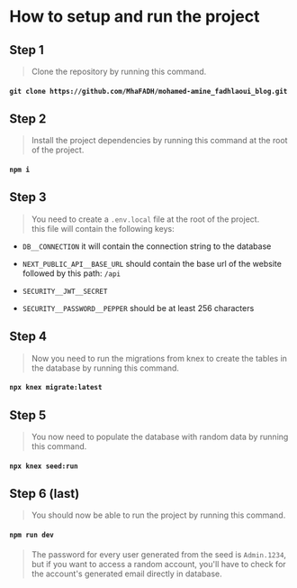 # How to setup and run the project

## Step 1

> Clone the repository by running this command.<br/>

#### `git clone https://github.com/MhaFADH/mohamed-amine_fadhlaoui_blog.git`

## Step 2

> Install the project dependencies by running this command at the root of the project.<br/>

#### `npm i`

## Step 3

> You need to create a `.env.local` file at the root of the project.
> <br/>this file will contain the following keys:

- `DB__CONNECTION` it will contain the connection string to the database

- `NEXT_PUBLIC_API__BASE_URL` should contain the base url of the website followed by this path: `/api`

- `SECURITY__JWT__SECRET`

- `SECURITY__PASSWORD__PEPPER` should be at least 256 characters

## Step 4

> Now you need to run the migrations from knex to create the tables in the database by running this command.<br/>

#### `npx knex migrate:latest`

## Step 5

> You now need to populate the database with random data by running this command.<br/>

#### `npx knex seed:run`

## Step 6 (last)

> You should now be able to run the project by running this command.

#### `npm run dev`

> The password for every user generated from the seed is `Admin.1234`, but if you want to access a random account, you'll have to check for the account's generated email directly in database.

